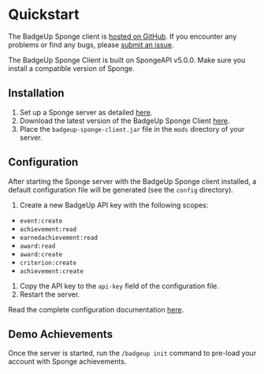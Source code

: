# Quickstart

The BadgeUp Sponge client is [hosted on GitHub](https://github.com/BadgeUp/sponge-client). If you encounter any problems or find any bugs, please [submit an issue](https://github.com/BadgeUp/sponge-client/issues/new).

The BadgeUp Sponge Client is built on SpongeAPI v5.0.0. Make sure you install a compatible version of Sponge.

## Installation
1. Set up a Sponge server as detailed [here](https://docs.spongepowered.org/master/en/server/getting-started/implementations/index.html).
1. Download the latest version of the BadgeUp Sponge Client [here](https://github.com/BadgeUp/sponge-client/releases/latest).
1. Place the `badgeup-sponge-client.jar` file in the `mods` directory of your server.

## Configuration
After starting the Sponge server with the BadgeUp Sponge client installed, a default configuration file will be generated (see the `config` directory).

1. Create a new BadgeUp API key with the following scopes:
 - `event:create`
 - `achievement:read`
 - `earnedachievement:read`
 - `award:read`
 - `award:create`
 - `criterion:create`
 - `achievement:create`
1. Copy the API key to the `api-key` field of the configuration file.
1. Restart the server.

Read the complete configuration documentation [here](https://docs.badgeup.io/#/sponge-client/configuration).

## Demo Achievements
Once the server is started, run the `/badgeup init` command to pre-load your account with Sponge achievements.
